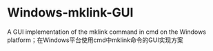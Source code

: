 # Windows-mklink-GUI
A GUI implementation of the mklink command in cmd on the Windows platform；在Windows平台使用cmd中mklink命令的GUI实现方案
